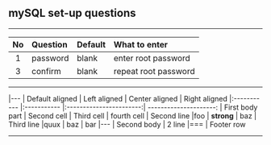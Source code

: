 ## mySQL set-up questions
-----------------------------



| No     | Question | Default | What to enter |
| :---: | :------------------------------------ | :--- | :--- |
| 1 | password | blank | enter root password |
| 3 | confirm | blank | repeat root password |




-----------------


|---
| Default aligned | Left aligned | Center aligned | Right aligned
|:----------- |:----------- |:-----------------------:| ---------------------:
| First body part | Second cell | Third cell | fourth cell
| Second line |foo | **strong** | baz
| Third line |quux | baz | bar
|---
| Second body
| 2 line
|===
| Footer row


-----------------------------------

